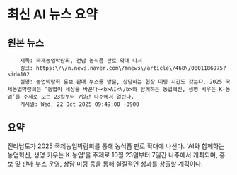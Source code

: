 # 최신 AI 뉴스 요약

## 원본 뉴스
		제목: 국제농업박람회, 전남 농식품 판로 확대 나서
		링크: https:\/\/n.news.naver.com\/mnews\/article\/468\/0001186975?sid=102
		설명: 농업박람회 홍보 판매 부스를 방문, 상담하는 현장 미팅 시간도 갖는다. 2025 국제농업박람회는 ‘농업이 세상을 바꾼다-<b>AI<\/b>와 함께하는 농업혁신, 생명 키우는 K-농업’을 주제로 오는 23일부터 7일간 나주에서 열린다.
		게시일: Wed, 22 Oct 2025 09:49:00 +0900


## 요약
전라남도가 2025 국제농업박람회를 통해 농식품 판로 확대에 나선다. 'AI와 함께하는 농업혁신, 생명 키우는 K-농업'을 주제로 10월 23일부터 7일간 나주에서 개최되며, 홍보 및 판매 부스 운영, 상담 미팅 등을 통해 실질적인 성과를 창출할 계획이다.

